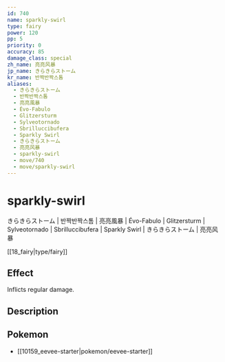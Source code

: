 ```yaml
---
id: 740
name: sparkly-swirl
type: fairy
power: 120
pp: 5
priority: 0
accuracy: 85
damage_class: special
zh_name: 亮亮风暴
jp_name: きらきらストーム
kr_name: 반짝반짝스톰
aliases:
  - きらきらストーム
  - 반짝반짝스톰
  - 亮亮風暴
  - Évo-Fabulo
  - Glitzersturm
  - Sylveotornado
  - Sbrilluccibufera
  - Sparkly Swirl
  - きらきらストーム
  - 亮亮风暴
  - sparkly-swirl
  - move/740
  - move/sparkly-swirl
---
```

# sparkly-swirl
    
きらきらストーム | 반짝반짝스톰 | 亮亮風暴 | Évo-Fabulo | Glitzersturm | Sylveotornado | Sbrilluccibufera | Sparkly Swirl | きらきらストーム | 亮亮风暴

[[18_fairy|type/fairy]]

## Effect

Inflicts regular damage.

## Description



## Pokemon

- [[10159_eevee-starter|pokemon/eevee-starter]]

